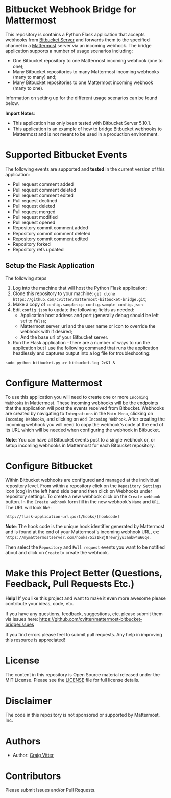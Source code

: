 # Bitbucket Webhook Bridge for Mattermost

This repository is contains a Python Flask application that accepts webhooks from [Bitbucket
Server](https://www.atlassian.com/software/bitbucket/server) and forwards them to the specified
channel in a [Mattermost](https://mattermost.com) server via an incoming webhook. The bridge application
supports a number of usage scenarios including:

* One Bitbucket repository to one Mattermost incoming webhook (one to one);
* Many Bitbucket repositories to many Mattermost incoming webhooks (many to many) and;
* Many Bitbucket repositories to one Mattermost incoming webhook (many to one).

Information on setting up for the different usage scenarios can be found below.
 
 **Import Notes**:
 * This application has only been tested with Bitbucket Server 5.10.1. 
 * This application is an example of how to bridge Bitbucket webhooks to Mattermost and is not 
 meant to be used in a production environment.
 
 # Supported Bitbucket Events
 
 The following events are supported and **tested** in the current version of this application:
 
* Pull request comment added
* Pull request comment deleted
* Pull request comment edited
* Pull request declined
* Pull request deleted
* Pull request merged
* Pull request modified
* Pull request opened
* Repository commit comment added
* Repository commit comment deleted
* Repository commit comment edited
* Repository forked
* Repository refs updated

## Setup the Flask Application

The following steps

1. Log into the machine that will host the Python Flask application;
2. Clone this repository to your machine: `git clone https://github.com/cvitter/mattermost-bitbucket-bridge.git`;
3. Make a copy of `config.sample`: `cp config.sample config.json`
4. Edit `config.json` to update the following fields as needed:
   * Application host address and port (generally debug should be left set to `false`;
   * Mattermost server_url and the user name or icon to override the webhook with if desired;
   * And the base url of your Bitbucket server.
5. Run the Flask application - there are a number of ways to run the application but I use the following command that runs the application headlessly and captures output into a log file for troubleshooting:

```
sudo python bitbucket.py >> bitbucket.log 2>&1 &
```

# Configure Mattermost

To use this application you will need to create one or more `Incoming Webhooks` in Mattermost. These incoming webhooks will be the endpoints that the application will post the events received from Bitbucket. Webhooks are created by navigating to `Integrations` in the `Main Menu`, clicking on ` Incoming Webhooks`, and clicking on `Add Incoming Webhook`. After creating the incoming webhook you will need to copy the webhook's code at the end of its URL which will be needed when configuring the webhook in Bitbucket.

**Note**: You can have all Bitbucket events post to a single webhook or, or setup incoming webhooks in Mattermost for each Bitbucket repository.

# Configure Bitbucket

Within Bitbucket webhooks are configured and managed at the individual repository level. From within a repository click on the `Repository Settings` icon (cog) in the left hand side bar and then click on Webhooks under repository settings. To create a new webhook click on the `Create webhook` button. In the `Create webhook` form fill in the new webhook's `Name` and `URL`. The URL will look like:

```
http://flask-application-url:port/hooks/[hookcode]
```
**Note**: The hook code is the unique hook identifier generated by Mattermost and is found at the end of your Mattermost's incoming webhook URL, ex: `https://mymattermostserver.com/hooks/5iz1k8j8rewrjyu3anbw4u66qe`.

Then select the `Repository` and `Pull request` events you want to be notified about and click on `Create` to create the webhook.


# Make this Project Better (Questions, Feedback, Pull Requests Etc.)

**Help!** If you like this project and want to make it even more awesome please contribute your ideas,
code, etc.

If you have any questions, feedback, suggestions, etc. please submit them via issues here: https://github.com/cvitter/mattermost-bitbucket-bridge/issues

If you find errors please feel to submit pull requests. Any help in improving this resource is appreciated!

# License
The content in this repository is Open Source material released under the MIT License. Please see the [LICENSE](LICENSE) file for full license details.

# Disclaimer

The code in this repository is not sponsored or supported by Mattermost, Inc.

# Authors
* Author: [Craig Vitter](https://github.com/cvitter)

# Contributors 
Please submit Issues and/or Pull Requests.
